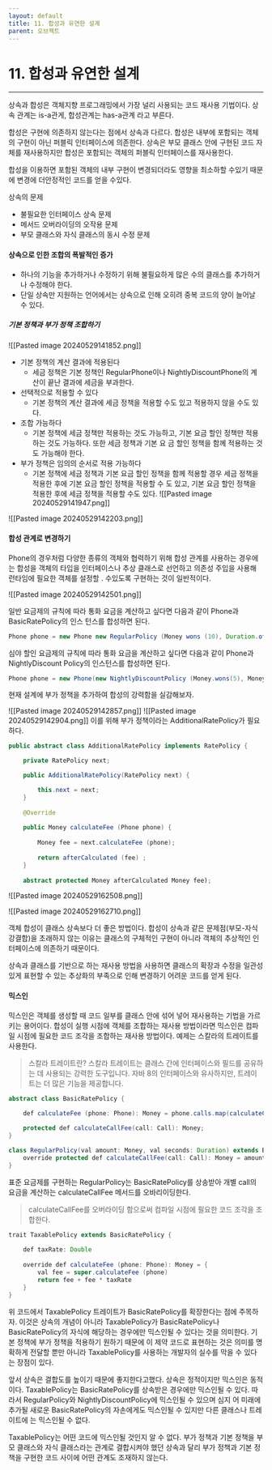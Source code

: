 ```yaml
---
layout: default
title: 11. 합성과 유연한 설계
parent: 오브젝트
---
```

# 11. 합성과 유연한 설계
---

상속과 합성은 객체지향 프로그래밍에서 가장 널리 사용되는 코드 재사용 기법이다.
상속 관계는 is-a관게, 합성관계는 has-a관계 라고 부른다.

합성은 구현에 의존하지 않는다는 점에서 상속과 다르다. 합성은 내부에 포함되는 객체의 구현이 아닌 퍼블릭 인터페이스에 의존한다.
상속은 부모 클래스 안에 구현된 코드 자체를 재사용하지만 합성은 포함되는 객체의 퍼블릭 인터페이스를 재사용한다.

합성을 이용하면 포함된 객체의 내부 구현이 변경되더라도 영향을 최소하할 수있기 때문에 변경에 더안정적인 코드를 얻을 수있다.

상속의 문제
- 불필요한 인터페이스 상속 문제
- 메서드 오버라이딩의 오작용 문제
- 부모 클래스와 자식 클래스의 동시 수정 문제

#### 상속으로 인한 조합의 폭발적인 증가
- 하나의 기능을 추가하거나 수정하기 위해 불필요하게 많은 수의 클래스를 추가하거나 수정해야 한다.
- 단일 상속만 지원하는 언어에서는 상속으로 인해 오히려 중복 코드의 양이 늘어날 수 있다.

##### 기본 정책과 부가 정책 조합하기
![[Pasted image 20240529141852.png]]


- 기본 정책의 계산 결과에 적용된다
	- 세금 정책은 기본 정책인 RegularPhone이나 NightlyDiscountPhone의 계산이 끝난 결과에 세금을 부과한다.
- 선택적으로 적용할 수 있다
	- 기본 정책의 계산 결과에 세금 정책을 적용할 수도 있고 적용하지 않을 수도 있다.
- 조합 가능하다
	- 기본 정책에 세금 정책만 적용하는 것도 가능하고, 기본 요금 할인 정책만 적용하는 것도 가능하다. 또한 세금 정책과 기본 요 금 할인 정책을 함께 적용하는 것도 가능해야 한다.
- 부가 정책은 임의의 순서로 적용 가능하다
	- 기본 정책에 세금 정책과 기본 요금 할인 정책을 함께 적용할 경우 세금 정책을 적용한 후에 기본 요금 할인 정책을 적용할 수 도 있고, 기본 요금 할인 정책을 적용한 후에 세금 정책을 적용할 수도 있다.
![[Pasted image 20240529141947.png]]

![[Pasted image 20240529142203.png]]

#### 합성 관계로 변경하기
Phone의 경우처럼 다양한 종류의 객체와 협력하기 위해 합성 관계를 사용하는 경우에는 합성을 객체의 타입을 인터페이스나 추상 클래스로 선언하고 의존성 주입을 사용해 런타임에 필요한 객체를 설정할 . 수있도록 구현하는 것이 일반적이다.

![[Pasted image 20240529142501.png]]


일반 요금제의 규칙에 따라 통화 요금을 계산하고 싶다면 다음과 같이 Phone과 BasicRatePolicy의 인스 턴스를 합성하면 된다.

```java
Phone phone = new Phone new RegularPolicy (Money wons (10), Duration.ofSeconds (10)));
```


심야 할인 요금제의 규칙에 따라 통화 요금을 계산하고 싶다면 다음과 같이 Phone과 NightlyDiscount Policy의 인스턴스를 합성하면 된다.

```java
Phone phone = new Phone(new NightlyDiscountPolicy (Money.wons(5), Money.wons (10), Duration.ofSeconds (10)));
```

현재 설계에 부가 정책을 추가하여 합성의 강력함을 실감해보자.

![[Pasted image 20240529142857.png]]
![[Pasted image 20240529142904.png]]
이를 위해 부가 정책이라는 AdditionalRatePolicy가 필요하다.

```java
public abstract class AdditionalRatePolicy implements RatePolicy {

	private RatePolicy next;

	public AdditionalRatePolicy(RatePolicy next) {

		this.next = next;
	}
	
	@Override
	
	public Money calculateFee (Phone phone) {
	
		Money fee = next.calculateFee (phone);
	
		return afterCalculated (fee) ;
	}
	
	abstract protected Money afterCalculated Money fee);
```

![[Pasted image 20240529162508.png]]

![[Pasted image 20240529162710.png]]

객체 합성이 클래스 상속보다 더 좋은 방법이다.
합성이 상속과 같은 문제점(부모-자식 강결합)을 초래하지 않는 이유는 클래스의 구체적인 구현이 아니라 객체의 추상적인 인터페이스에 의존하기 때문이다.

상속과 클래스를 기반으로 하는 재사용 방법을 사용하면 클래스의 확장과 수정을 일관성 있게 표현할 수 있는 추상화의 부족으로 인해 변경하기 어려운 코드를 얻게 된다.

#### 믹스인
믹스인은 객체를 생성할 때 코드 일부를 클래스 안에 섞어 넣어 재사용하는 기법을 가르키는 용어이다.
합성이 실행 시점에 객체를 조합하는 재사용 방법이라면 믹스인은 컴파일 시점에 필요한 코드 조각을 조합하는 재사용 방법이다. 
예제는 스칼라의 트레이트를 사용한다.

>스칼라 트레이트란?
>스칼라 트레이트는 클래스 간에 인터페이스와 필드를 공유하는 데 사용되는 강력한 도구입니다. 자바 8의 인터페이스와 유사하지만, 트레이트는 더 많은 기능을 제공합니다.

```java
abstract class BasicRatePolicy {

	def calculateFee (phone: Phone): Money = phone.calls.map(calculateCallFee(_).reduce(_ + _)
	
	protected def calculateCallFee(call: Call): Money;
}
```

```java
class RegularPolicy(val amount: Money, val seconds: Duration) extends BasicRatePolicy {
	override protected def calculateCallFee(call: Call): Money = amount * (call.duration.getSeconds / seconds.getSeconds)
}
```
표준 요금제를 구현하는 RegularPolicy는 BasicRatePolicy를 상송받아 개별 call의 요금을 계산하는 calculateCallFee 메서드를 오바리이딩한다.

> calculateCallFee를 오버라이딩 함으로써 컴파일 시점에 필요한 코드 조각을 조합한다.

```java
trait TaxablePolicy extends BasicRatePolicy {
	
	def taxRate: Double
	
	override def calculateFee (phone: Phone): Money = {
		val fee = super.calculateFee (phone)
		return fee + fee * taxRate
	}
}
```
위 코드에서 TaxablePolicy 트레이트가 BasicRatePolicy를 확장한다는 점에 주목하자.
이것은 상속의 개념이 아니라 TaxablePolicy가  BasicRatePolicy나 BasicRatePolicy의 자식에 해당하는 경우에만 믹스인될 수 있다는 것을 의미한다. 기본 정책에 부가 정책을 적용하기 원하기 때문에 이 제약 코드로 표현하는 것은 의미를 명확하게 전달할 뿐만 아니라 TaxablePolicy를 사용하는 개발자의 실수를 막을 수 있다는 장점이 있다.

앞서 상속은 결합도를 높이기 때문에 좋지한다고했다.
상속은 정적이지만 믹스인은 동적이다. TaxablePolicy는 BasicRatePolicy를 상속받은 경우에만 믹스인될 수 있다. 따라서 RegularPolicy와 NightlyDiscountPolicy에 믹스인될 수 있으며 심지 어 미래에 추가될 새로운 BasicRatePolicy의 자손에게도 믹스인될 수 있지만 다른 클래스나 트레이트에 는 믹스인될 수 없다.

TaxablePolicy는 어떤 코드에 믹스인될 것인지 알 수 없다. 부가 정책과 기본 정책을 부모 클래스와 자식 클래스라는 관계로 결합시켜야 했던 상속과 달리 부가 정책과 기본 정책을 구현한 코드 사이에 어떤 관계도 조재하지 않는다.

